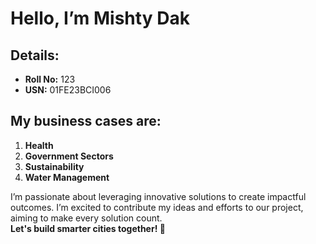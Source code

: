 
# Hello, I’m Mishty Dak   

## Details:
- **Roll No:** 123
- **USN:** 01FE23BCI006  

## My business cases are:
1. **Health**  
2. **Government Sectors**  
3. **Sustainability**  
4. **Water Management**  

I’m passionate about leveraging innovative solutions to create impactful outcomes. I’m excited to contribute my ideas and efforts to our project, aiming to make every solution count.  
**Let's build smarter cities together! 🌟**
